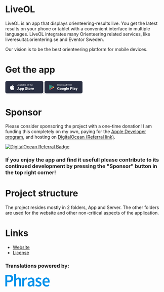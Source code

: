 # LiveOL

LiveOL is an app that displays orienteering-results live.
You get the latest results on your phone or tablet with a convenient interface in multiple languages.
LiveOL integrates many Orienteering related services, like liveresultat.orientering.se and Eventor Sweden.

Our vision is to be the best orienteering platform for mobile devices.

# Get the app

<a href="https://itunes.apple.com/us/app/liveol/id1450106846">
    <img class="ios" src="/Content/app_btn1.png" alt="Download on the App Store" width="120">
</a>

<a href="https://play.google.com/store/apps/details?id=se.liveol.rn">
    <img class="google" src="/Content/app_btn2.png" alt="Download on Google Play" width="120">
</a>

# Sponsor

Please consider sponsoring the project with a one-time donation! I am funding this completely on my own, paying for the <a href="https://developer.apple.com/programs/">Apple Developer program</a>, and hosting on <a href="https://m.do.co/c/cf1db43c843a">DigitalOcean (Referral link)</a>.


[![DigitalOcean Referral Badge](https://web-platforms.sfo2.cdn.digitaloceanspaces.com/WWW/Badge%201.svg)](https://www.digitalocean.com/?refcode=cf1db43c843a&utm_campaign=Referral_Invite&utm_medium=Referral_Program&utm_source=badge)

### If you enjoy the app and find it usefull please contribute to its continued development by pressing the "Sponsor" button in the top right corner!

# Project structure

The project resides mostly in 2 folders, App and Server. The other folders are used for the website and other
non-critical aspects of the application.

# Links

- [Website](https://liveol.larsendahl.se/)
- [License](https://choosealicense.com/licenses/apache-2.0/)

### Translations powered by:

<a href="https://phraseapp.com/">
    <img src="/App/assets/images/phrase.png" width="140" height="40">
</a>

